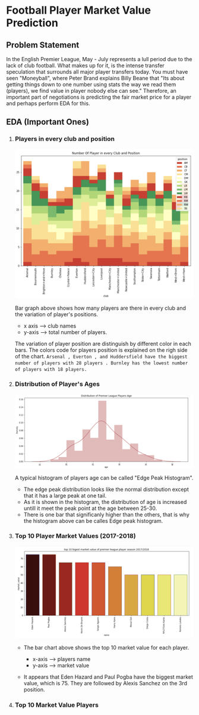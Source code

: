  # Football Player Market Value Prediction

## Problem Statement
In the English Premier League, May - July represents a lull period due to the lack of club football. What makes up for it, is the intense transfer speculation that surrounds all major player transfers today. You must have seen "Moneyball", where Peter Brand explains Billy Beane that "Its about getting things down to one number using stats the way we read them (players), we find value in player nobody else can see." Therefore, an important part of negotiations is predicting the fair market price for a player and perhaps perform EDA for this.

## EDA (Important Ones)

1. ### Players in every club and position

    ![clubvsplayers](/figures/clubvsplayers.png)

    Bar graph above shows how many players are there in every club and the variation of player's positions.
    - x axis --> club names
    - y-axis --> total number of players.

    The variation of player position are distinguish by different color in each bars. The colors code for players position is explained on the righ side of the chart.
    `Arsenal , Everton , and Huddersfield have the biggest number of players with 28 players . Burnley has the lowest number of players with 18 players.`

2. ### Distribution of Player's Ages

    ![playerhist](/figures/playerhist.png)

    A typical histogram of players age can be called "Edge Peak Histogram".
    - The edge peak distribution looks like the normal distribution except that it has a large peak at one tail.
    - As it is shown in the histogram, the distribution of age is increased untill it meet the peak point at the age between 25-30. 
    - There is one bar that significanly higher than the others, that is why the histogram above can be calles Edge peak histogram.


3. ### Top 10 Player Market Values (2017-2018)

    ![top10players](/figures/top10players.png)

    - The bar chart above shows the top 10 market value for each player.
        - x-axis --> players name
        - y-axis --> market value

    - It appears that Eden Hazard and Paul Pogba have the biggest market value, which is 75. They are followed by Alexis Sanchez on the 3rd position.

4. ### Top 10 Market Value Players








